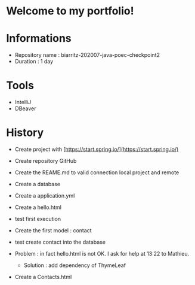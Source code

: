 # Welcome to my portfolio!

# Informations
- Repository name :  biarritz-202007-java-poec-checkpoint2
- Duration : 1 day


# Tools

- IntelliJ
- DBeaver


# History

- Create project with [https://start.spring.io/](https://start.spring.io/)
- Create repository GitHub
- Create the REAME.md to valid connection local project and remote
- Create a database
- Create a application.yml
- Create a hello.html
- test first execution

- Create the first model : contact
- test create contact into the database

- Problem : in fact hello.html is not OK. I ask for help at 13:22 to Mathieu.
  - Solution : add dependency of ThymeLeaf

- Create a Contacts.html